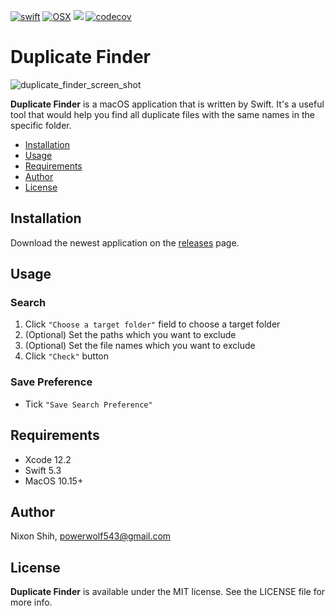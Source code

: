 [![swift](https://img.shields.io/badge/language-swift-red.svg)](https://developer.apple.com/swift/) 
[![OSX](https://img.shields.io/badge/platform-MacOS-brown.svg)](https://developer.apple.com/swift/)
[![](https://github.com/powerwolf543/DuplicateFinder/workflows/UnitTests/badge.svg)](https://github.com/powerwolf543/DuplicateFinder/actions?query=workflow%3AUnitTests) 
[![codecov](https://codecov.io/gh/powerwolf543/DuplicateFinder/branch/master/graph/badge.svg)](https://codecov.io/gh/powerwolf543/DuplicateFinder/)

# Duplicate Finder

![duplicate_finder_screen_shot](https://user-images.githubusercontent.com/16394562/94992308-bc3bf000-05bb-11eb-95a9-907ec334c660.png)

**Duplicate Finder** is a macOS application that is written by Swift.
It's a useful tool that would help you find all duplicate files with the same names in the specific folder.

- [Installation](#Installation)
- [Usage](#Usage)
- [Requirements](#Requirements)
- [Author](#Author)
- [License](#License)

## Installation
Download the newest application on the [releases](https://github.com/powerwolf543/DuplicateFinder/releases) page.

## Usage
### Search
1. Click `"Choose a target folder"` field to choose a target folder
2. (Optional) Set the paths which you want to exclude
3. (Optional) Set the file names which you want to exclude
4. Click `"Check"` button

### Save Preference
- Tick `"Save Search Preference"`

## Requirements

- Xcode 12.2
- Swift 5.3
- MacOS 10.15+

## Author

Nixon Shih, powerwolf543@gmail.com

## License

**Duplicate Finder** is available under the MIT license. See the LICENSE file for more info.
